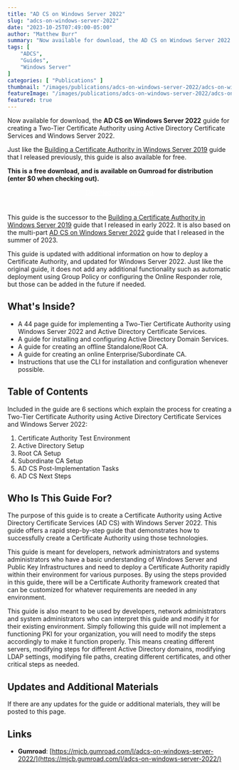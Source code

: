 ```yaml
---
title: "AD CS on Windows Server 2022"
slug: "adcs-on-windows-server-2022"
date: "2023-10-25T07:49:00-05:00"
author: "Matthew Burr"
summary: "Now available for download, the AD CS on Windows Server 2022 guide for creating a Two-Tier Certificate Authority using Active Directory Certificate Services and Windows Server 2022. This guide offers a rapid deployment of a Two-Tier Certificate Authority using Windows Server."
tags: [
    "ADCS",
    "Guides",
    "Windows Server"
]
categories: [ "Publications" ]
thumbnail: "/images/publications/adcs-on-windows-server-2022/adcs-on-windows-server-2022-thumbnail.png"
featureImage: "/images/publications/adcs-on-windows-server-2022/adcs-on-windows-server-2022-featured.png"
featured: true
---
```


Now available for download, the **AD CS on Windows Server 2022** guide for creating a Two-Tier Certificate Authority using Active Directory Certificate Services and Windows Server 2022.

Just like the [Building a Certificate Authority in Windows Server 2019](/publications/building-a-certificate-authority-in-windows-server-2019/) guide that I released previously, this guide is also available for free.

**This is a free download, and is available on Gumroad for distribution (enter $0 when checking out).**

<div style="text-align:center; padding-top: 0px; padding-bottom: 25px;">
    <a href="https://mjcb.gumroad.com/l/adcs-on-windows-server-2022/" style="color: #ffffff; cursor: pointer;" class="button mt-1" role="button" title="Download on Gumroad">Download on Gumroad</a>
</div>

This guide is the successor to the [Building a Certificate Authority in Windows Server 2019](/publications/building-a-certificate-authority-in-windows-server-2019/) guide that I released in early 2022. It is also based on the multi-part [AD CS on Windows Server 2022](https://docs.mjcb.io/microsoft/windows-server/windows-server-roles-features/adcs/adcs-windows-server-2022/) guide that I released in the summer of 2023.

This guide is updated with additional information on how to deploy a Certificate Authority, and updated for Windows Server 2022. Just like the original guide, it does not add any additional functionality such as automatic deployment using Group Policy or configuring the Online Responder role, but those can be added in the future if needed.

## What's Inside? ##

* A 44 page guide for implementing a Two-Tier Certificate Authority using Windows Server 2022 and Active Directory Certificate Services.
* A guide for installing and configuring Active Directory Domain Services.
* A guide for creating an offline Standalone/Root CA.
* A guide for creating an online Enterprise/Subordinate CA.
* Instructions that use the CLI for installation and configuration whenever possible.

## Table of Contents ##

Included in the guide are 6 sections which explain the process for creating a Two-Tier Certificate Authority using Active Directory Certificate Services and Windows Server 2022:

1. Certificate Authority Test Environment
2. Active Directory Setup
3. Root CA Setup
4. Subordinate CA Setup
5. AD CS Post-Implementation Tasks
6. AD CS Next Steps

## Who Is This Guide For? ##

The purpose of this guide is to create a Certificate Authority using Active Directory Certificate Services (AD CS) with Windows Server 2022. This guide offers a rapid step-by-step guide that demonstrates how to successfully create a Certificate Authority using those technologies.

This guide is meant for developers, network administrators and systems administrators who have a basic understanding of Windows Server and Public Key Infrastructures and need to deploy a Certificate Authority rapidly within their environment for various purposes. By using the steps provided in this guide, there will be a Certificate Authority framework created that can be customized for whatever requirements are needed in any environment.

This guide is also meant to be used by developers, network administrators and system administrators who can interpret this guide and modify it for their existing environment. Simply following this guide will not implement a functioning PKI for your organization, you will need to modify the steps accordingly to make it function properly. This means creating different servers, modifying steps for different Active Directory domains, modifying LDAP settings, modifying file paths, creating different certificates, and other critical steps as needed.

## Updates and Additional Materials ##

If there are any updates for the guide or additional materials, they will be posted to this page.

## Links ##

* **Gumroad**: [https://mjcb.gumroad.com/l/adcs-on-windows-server-2022/](https://mjcb.gumroad.com/l/adcs-on-windows-server-2022/)
